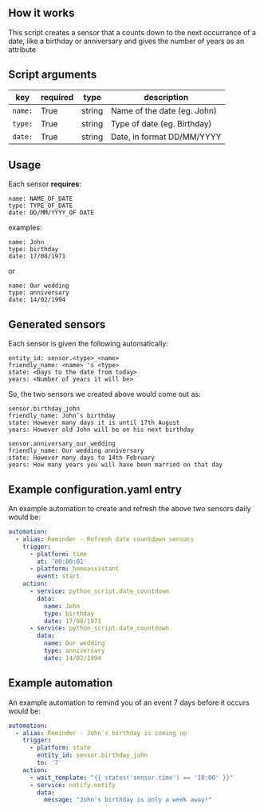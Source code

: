 ## How it works
This script creates a sensor that a counts down to the next occurrance of a date, like a birthday or anniversary and gives the number of years as an attribute

## Script arguments
key | required | type | description
-- | -- | -- | --
`name:` | True | string | Name of the date (eg. John)
`type:` | True | string | Type of date (eg. Birthday)
`date:` | True | string | Date, in format DD/MM/YYYY

## Usage
Each sensor **requires**:

```
name: NAME_OF_DATE
type: TYPE_OF_DATE
date: DD/MM/YYYY_OF DATE
```

examples:

```
name: John
type: birthday
date: 17/08/1971
```

or

```
name: Our wedding
type: anniversary
date: 14/02/1994
```

## Generated sensors
Each sensor is given the following automatically:

```
entity_id: sensor.<type>_<name>
friendly_name: <name> 's <type>
state: <Days to the date from today>
years: <Number of years it will be>
```

So, the two sensors we created above would come out as:

```
sensor.birthday_john
friendly_name: John’s birthday
state: However many days it is until 17th August
years: However old John will be on his next birthday

sensor.anniversary_our_wedding
friendly_name: Our wedding anniversary
state: However many days to 14th February
years: How many years you will have been married on that day
```

## Example configuration.yaml entry
An example automation to create and refresh the above two sensors daily would be:

```yaml
automation:
  - alias: Reminder - Refresh date countdown sensors
    trigger:
      - platform: time
        at: '00:00:01'
      - platform: homeassistant
        event: start
    action:
      - service: python_script.date_countdown
        data:
          name: John
          type: birthday
          date: 17/08/1971
      - service: python_script.date_countdown
        data:
          name: Our wedding
          type: anniversary
          date: 14/02/1994
```

## Example automation
An example automation to remind you of an event 7 days before it occurs would be:

```yaml
automation:
  - alias: Reminder - John's birthday is coming up
    trigger:
      - platform: state
        entity_id: sensor.birthday_john
        to: '7'
    action:
      - wait_template: "{{ states('sensor.time') == '10:00' }}"
      - service: notify.notify
        data:
          message: "John's birthday is only a week away!"
```
